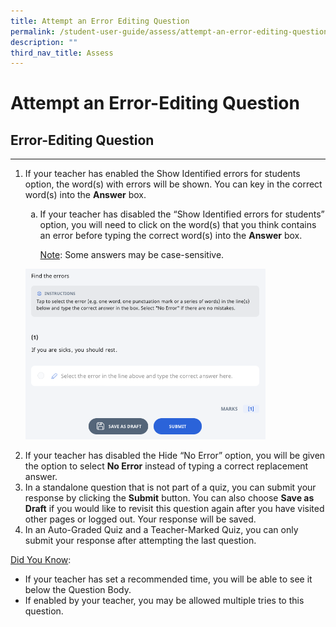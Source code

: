 ```yaml
---
title: Attempt an Error Editing Question
permalink: /student-user-guide/assess/attempt-an-error-editing-question/
description: ""
third_nav_title: Assess
---
```

<h1 id="attempt-an-error-editing-question">Attempt an Error-Editing Question</h1>
<h2 id="-error-editing-question-">Error-Editing Question</h2>
<hr>
<ol>
<li><p>If your teacher has enabled the Show Identified errors for students option, the word(s) with errors will be shown. You can key in the correct word(s) into the <strong>Answer</strong> box.</p>
<ol style="list-style-type: lower-alpha;">
<li><p>If your teacher has disabled the “Show Identified errors for students” option, you will need to click on the word(s) that you think contains an error before typing the correct word(s) into the <strong>Answer</strong> box.</p>
	<p><u>Note</u>: Some answers may be case-sensitive.</p>
</li>
</ol>
</li>
<p><img style="width:80%" src="/images/1Student/As-EE.png"></p>
<li>If your teacher has disabled the Hide “No Error” option, you will be given the option to select <strong>No Error</strong> instead of typing a correct replacement answer.</li>
<li>In a standalone question that is not part of a quiz, you can submit your response by clicking the <strong>Submit</strong> button. You can also choose <strong>Save as Draft</strong> if you would like to revisit this question again after you have visited other pages or logged out. Your response will be saved.</li>
<li>In an Auto-Graded Quiz and a Teacher-Marked Quiz, you can only submit your response after attempting the last question.</li>
</ol>
<p><u>Did You Know</u>:</p>
<ul>
<li>If your teacher has set a recommended time, you will be able to see it below the Question Body.</li>
<li>If enabled by your teacher, you may be allowed multiple tries to this question.</li>
</ul>